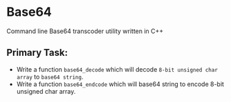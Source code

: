 # Base64
Command line Base64 transcoder utility written in C++

## Primary Task:
- Write a function `base64_decode` which will decode `8-bit unsigned char array` to `base64 string`.
- Write a function `base64_endcode` which will base64 string to encode 8-bit unsigned char array.
